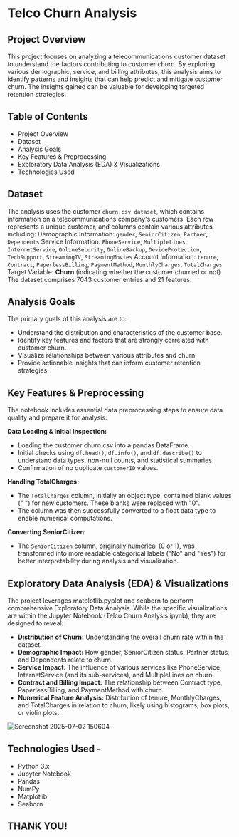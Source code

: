 # Telco Churn Analysis
## Project Overview
This project focuses on analyzing a telecommunications customer dataset to understand the factors contributing to customer churn. By exploring various demographic, service, and billing attributes, this analysis aims to identify patterns and insights that can help predict and mitigate customer churn. The insights gained can be valuable for developing targeted retention strategies.

## Table of Contents
- Project Overview
- Dataset
- Analysis Goals
- Key Features & Preprocessing
- Exploratory Data Analysis (EDA) & Visualizations
- Technologies Used

## Dataset
The analysis uses the customer ```churn.csv dataset```, which contains information on a telecommunications company's customers. Each row represents a unique customer, and columns contain various attributes, including:
Demographic Information: ```gender```, ```SeniorCitizen```, ```Partner```, ```Dependents```
Service Information: ```PhoneService```, ```MultipleLines```, ```InternetService```, ```OnlineSecurity```, ```OnlineBackup```, ```DeviceProtection```, ```TechSupport```, ```StreamingTV```, ```StreamingMovies```
Account Information: ```tenure```, ```Contract```, ```PaperlessBilling```, ```PaymentMethod```, ```MonthlyCharges```, ```TotalCharges```
Target Variable: **Churn** (indicating whether the customer churned or not)
The dataset comprises 7043 customer entries and 21 features.

## Analysis Goals
The primary goals of this analysis are to:

- Understand the distribution and characteristics of the customer base.
- Identify key features and factors that are strongly correlated with customer churn.
- Visualize relationships between various attributes and churn.
- Provide actionable insights that can inform customer retention strategies.

## Key Features & Preprocessing
The notebook includes essential data preprocessing steps to ensure data quality and prepare it for analysis:

**Data Loading & Initial Inspection:**

  - Loading the customer churn.csv into a pandas DataFrame.
  - Initial checks using ```df.head()```, ```df.info()```, and ```df.describe()``` to understand data types, non-null counts, and statistical summaries.
  - Confirmation of no duplicate ```customerID``` values.

**Handling TotalCharges:**
  - The ```TotalCharges``` column, initially an object type, contained blank values (" ") for new customers. These blanks were replaced with "0".
  - The column was then successfully converted to a float data type to enable numerical computations.

**Converting SeniorCitizen:**
  - The ```SeniorCitizen``` column, originally numerical (0 or 1), was transformed into more readable categorical labels ("No" and "Yes") for better interpretability during analysis and visualization.

## Exploratory Data Analysis (EDA) & Visualizations
The project leverages matplotlib.pyplot and seaborn to perform comprehensive Exploratory Data Analysis. While the specific visualizations are within the Jupyter Notebook (Telco Churn Analysis.ipynb), they are designed to reveal:

  - **Distribution of Churn:** Understanding the overall churn rate within the dataset.
  - **Demographic Impact:** How gender, SeniorCitizen status, Partner status, and Dependents relate to churn.
  - **Service Impact:** The influence of various services like PhoneService, InternetService (and its sub-services), and MultipleLines on churn.
  - **Contract and Billing Impact:** The relationship between Contract type, PaperlessBilling, and PaymentMethod with churn.
  - **Numerical Feature Analysis:** Distribution of tenure, MonthlyCharges, and TotalCharges in relation to churn, likely using histograms, box plots, or violin plots.

![Screenshot 2025-07-02 150604](https://github.com/user-attachments/assets/757aae6c-055b-48cc-9c46-24c7de940b4c)




## Technologies Used -
- Python 3.x
- Jupyter Notebook
- Pandas
- NumPy
- Matplotlib
- Seaborn

## THANK YOU!
